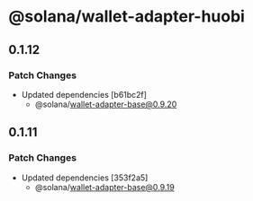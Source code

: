 # @solana/wallet-adapter-huobi

## 0.1.12

### Patch Changes

-   Updated dependencies [b61bc2f]
    -   @solana/wallet-adapter-base@0.9.20

## 0.1.11

### Patch Changes

-   Updated dependencies [353f2a5]
    -   @solana/wallet-adapter-base@0.9.19
